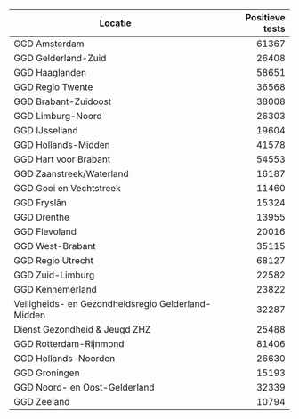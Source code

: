 | Locatie | Positieve tests |
|---------|----------------:|
| GGD Amsterdam                            | 61367 |
| GGD Gelderland-Zuid                      | 26408 |
| GGD Haaglanden                           | 58651 |
| GGD Regio Twente                         | 36568 |
| GGD Brabant-Zuidoost                     | 38008 |
| GGD Limburg-Noord                        | 26303 |
| GGD IJsselland                           | 19604 |
| GGD Hollands-Midden                      | 41578 |
| GGD Hart voor Brabant                    | 54553 |
| GGD Zaanstreek/Waterland                 | 16187 |
| GGD Gooi en Vechtstreek                  | 11460 |
| GGD Fryslân                              | 15324 |
| GGD Drenthe                              | 13955 |
| GGD Flevoland                            | 20016 |
| GGD West-Brabant                         | 35115 |
| GGD Regio Utrecht                        | 68127 |
| GGD Zuid-Limburg                         | 22582 |
| GGD Kennemerland                         | 23822 |
| Veiligheids- en Gezondheidsregio Gelderland-Midden | 32287 |
| Dienst Gezondheid & Jeugd ZHZ            | 25488 |
| GGD Rotterdam-Rijnmond                   | 81406 |
| GGD Hollands-Noorden                     | 26630 |
| GGD Groningen                            | 15193 |
| GGD Noord- en Oost-Gelderland            | 32339 |
| GGD Zeeland                              | 10794 |
